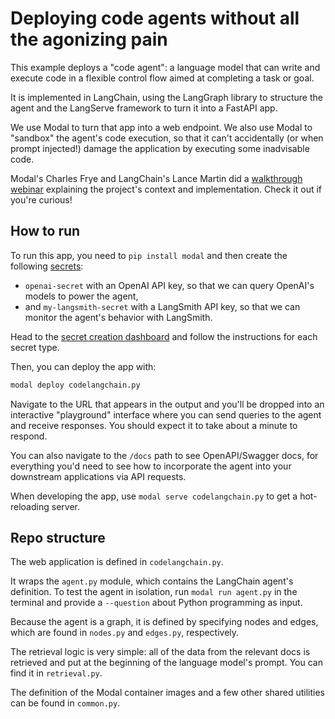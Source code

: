 # Deploying code agents without all the agonizing pain

This example deploys a "code agent": a language model that can write and execute
code in a flexible control flow aimed at completing a task or goal.

It is implemented in LangChain, using the LangGraph library to structure the agent
and the LangServe framework to turn it into a FastAPI app.

We use Modal to turn that app into a web endpoint. We also use Modal to
"sandbox" the agent's code execution, so that it can't accidentally (or when
prompt injected!) damage the application by executing some inadvisable code.

Modal's Charles Frye and LangChain's Lance Martin did a
[walkthrough webinar](https://www.youtube.com/watch?v=X3yzWtAkaeo) explaining
the project's context and implementation. Check it out if you're curious!

## How to run

To run this app, you need to `pip install modal` and then create the following
[secrets](https://modal.com/docs/guide/secrets):

- `openai-secret` with an OpenAI API key, so that we can query OpenAI's
  models to power the agent,
- and `my-langsmith-secret` with a LangSmith API key, so that we can monitor the
  agent's behavior with LangSmith.

Head to the
[secret creation dashboard](https://modal.com/secrets/)
and follow the instructions for each secret type.

Then, you can deploy the app with:

```bash
modal deploy codelangchain.py
```

Navigate to the URL that appears in the output and you'll be dropped into an
interactive "playground" interface where you can send queries to the agent and
receive responses. You should expect it to take about a minute to respond.

You can also navigate to the `/docs` path to see OpenAPI/Swagger docs, for
everything you'd need to see how to incorporate the agent into your downstream
applications via API requests.

When developing the app, use `modal serve codelangchain.py` to get a hot-reloading server.

## Repo structure

The web application is defined in `codelangchain.py`.

It wraps the `agent.py` module, which contains the LangChain agent's definition.
To test the agent in isolation, run `modal run agent.py` in the terminal and
provide a `--question` about Python programming as input.

Because the agent is a graph, it is defined by specifying nodes and edges, which
are found in `nodes.py` and `edges.py`, respectively.

The retrieval logic is very simple: all of the data from the relevant docs is
retrieved and put at the beginning of the language model's prompt. You can find
it in `retrieval.py`.

The definition of the Modal container images and a few other shared utilities
can be found in `common.py`.
